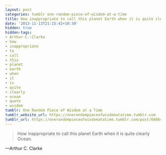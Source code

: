 ```yaml
---
layout: post
categories: tumblr one-random-piece-of-wisdom-at-a-time
title: How inappropriate to call this planet Earth when it is quite clearly Ocean.
date: '2013-11-13T21:15:42+10:30'
hidden: true
hidden-tags:
- Arthur-C.-Clarke
- how
- inappropriate
- to
- call
- this
- planet
- earth
- when
- it
- is
- quite
- clearly
- ocean
- quote
- wisdom
tumblr: One Random Piece of Wisdom at a Time
tumblr_website_url: https://onerandompieceofwisdomatatime.tumblr.com
tumblr_url: https://onerandompieceofwisdomatatime.tumblr.com/post/66864277825/how-inappropriate-to-call-this-planet-earth-when
---
```

> How inappropriate to call this planet Earth when it is quite clearly Ocean.

—Arthur C. Clarke
